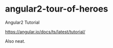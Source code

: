 # angular2-tour-of-heroes
Angular2 Tutorial

https://angular.io/docs/ts/latest/tutorial/

Also neat.
